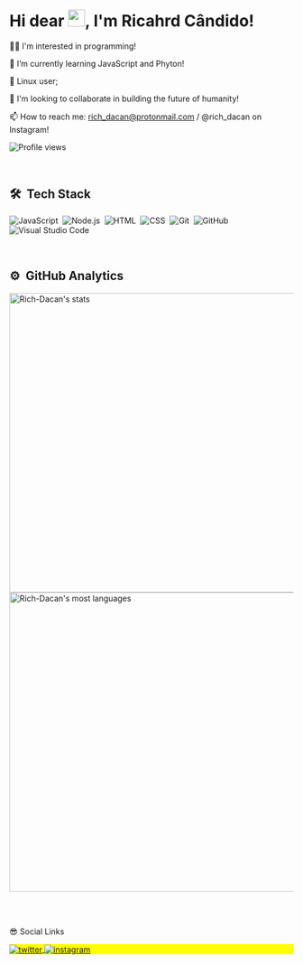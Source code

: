  <h1 align="left">Hi dear <img src="https://raw.githubusercontent.com/kaueMarques/kaueMarques/master/hi.gif" width="30px">, I'm Ricahrd Cândido! </h1>
 
👨‍💻 I'm interested in programming!
 
 🌱 I’m currently learning JavaScript and Phyton! 
 
 🐧 Linux user;
 
 🚀 I'm looking to collaborate in building the future of humanity!
 
 📫 How to reach me: rich_dacan@protonmail.com / @rich_dacan on Instagram!
 
 <p align="left"> <img src="https://komarev.com/ghpvc/?username=Rich-Dacan&color=yellow" alt="Profile views" /> </p>
 
 <br>
 
 ## 🛠 &nbsp;Tech Stack

![JavaScript](https://img.shields.io/badge/-JavaScript-05122A?style=flat&logo=javascript)&nbsp;
![Node.js](https://img.shields.io/badge/-Node.js-05122A?style=flat&logo=node.js)&nbsp;
![HTML](https://img.shields.io/badge/-HTML-05122A?style=flat&logo=HTML5)&nbsp;
![CSS](https://img.shields.io/badge/-CSS-05122A?style=flat&logo=CSS3&logoColor=1572B6)&nbsp;
![Git](https://img.shields.io/badge/-Git-05122A?style=flat&logo=git)&nbsp;
![GitHub](https://img.shields.io/badge/-GitHub-05122A?style=flat&logo=github)&nbsp;
![Visual Studio Code](https://img.shields.io/badge/-Visual%20Studio%20Code-05122A?style=flat&logo=visual-studio-code&logoColor=007ACC)&nbsp;

<br>


## ⚙️ &nbsp;GitHub Analytics

<p align="left">
<img width="530em" src="https://github-readme-stats.vercel.app/api?username=Rich-Dacan&show_icons=true&theme=vision-friendly-dark" alt="Rich-Dacan's stats"/>
<img width="530em" src="https://github-readme-stats.vercel.app/api/top-langs/?username=Rich-Dacan&layout=compact&theme=vision-friendly-dark" alt="Rich-Dacan's most languages"/>
</p>

<br><br>


😎   Social Links

<p align="left" style="background:yellow">
 
<a href="https://twitter.com/Richacan_" >
  <img align="center" src="https://img.shields.io/badge/-Richacan_-05122A?style=flat&logo=twitter" target="_blank" alt="twitter"/>  
 
</a>
<!--<a href="https://linkedin.com/in/richard-cândido-a0b397112" target="_blank">
  <img align="center" src="https://img.shields.io/badge/-richard-cândido-a0b397112?style=flat&logo=linkedin" alt="linkedin"/>
</a>-->
 
<a href="https://instagram.com/rich_dacan" target="_blank">
 <img align="center" src="https://img.shields.io/badge/-rich_dacan-05122A?style=flat&logo=instagram" alt="instagram"/>
</a>

 


 



<!---
Rich-Dacan/Rich-Dacan is a ✨ special ✨ repository because its `README.md` (this file) appears on your GitHub profile.
You can click the Preview link to take a look at your changes.
--->
